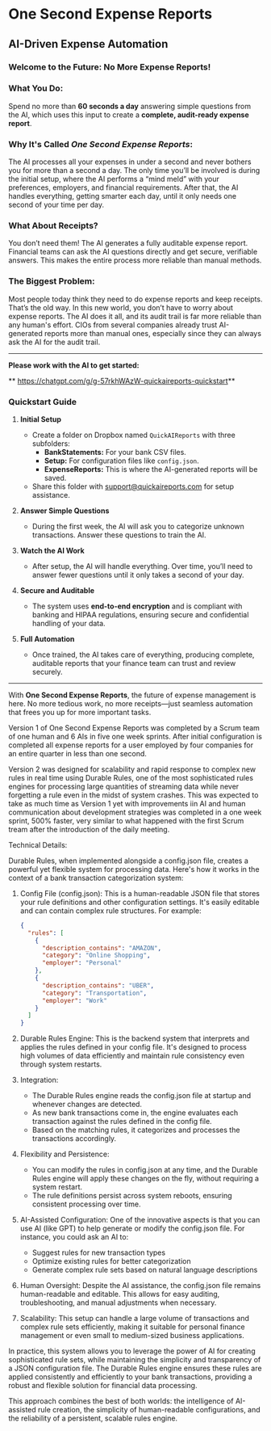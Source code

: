 # One Second Expense Reports

## AI-Driven Expense Automation

### Welcome to the Future: No More Expense Reports!

### What You Do: 
Spend no more than **60 seconds a day** answering simple questions from the AI, which uses this input to create a **complete, audit-ready expense report**.

### Why It's Called *One Second Expense Reports*:
The AI processes all your expenses in under a second and never bothers you for more than a second a day. The only time you’ll be involved is during the initial setup, where the AI performs a “mind meld” with your preferences, employers, and financial requirements. After that, the AI handles everything, getting smarter each day, until it only needs one second of your time per day.

### What About Receipts?
You don’t need them! The AI generates a fully auditable expense report. Financial teams can ask the AI questions directly and get secure, verifiable answers. This makes the entire process more reliable than manual methods.

### **The Biggest Problem:**
Most people today think they need to do expense reports and keep receipts. That’s the old way. In this new world, you don’t have to worry about expense reports. The AI does it all, and its audit trail is far more reliable than any human's effort. CIOs from several companies already trust AI-generated reports more than manual ones, especially since they can always ask the AI for the audit trail.

---

**Please work with the AI to get started:**

** https://chatgpt.com/g/g-57rkhWAzW-quickaireports-quickstart**

### Quickstart Guide

1. **Initial Setup**
   - Create a folder on Dropbox named `QuickAIReports` with three subfolders:
     - **BankStatements:** For your bank CSV files.
     - **Setup:** For configuration files like `config.json`.
     - **ExpenseReports:** This is where the AI-generated reports will be saved.
   - Share this folder with support@quickaireports.com for setup assistance.

2. **Answer Simple Questions**
   - During the first week, the AI will ask you to categorize unknown transactions. Answer these questions to train the AI.
   
3. **Watch the AI Work**
   - After setup, the AI will handle everything. Over time, you’ll need to answer fewer questions until it only takes a second of your day.

4. **Secure and Auditable**
   - The system uses **end-to-end encryption** and is compliant with banking and HIPAA regulations, ensuring secure and confidential handling of your data.

5. **Full Automation**
   - Once trained, the AI takes care of everything, producing complete, auditable reports that your finance team can trust and review securely.

---

With **One Second Expense Reports**, the future of expense management is here. No more tedious work, no more receipts—just seamless automation that frees you up for more important tasks.

Version 1 of One Second Expense Reports was completed by a Scrum team of one human and 6 AIs in five one week sprints. After initial configuration is completed all expense reports for a user employed by four companies for an entire quarter in less than one second.

Version 2 was designed for scalability and rapid response to complex new rules in real time using Durable Rules, one of the most sophisticated rules engines for processing large quantities of streaming data while never forgetting a rule even in the midst of system crashes. This was expected to take as much time as Version 1 yet with improvements iin AI and human communication about development strategies was completed in a one week sprint, 500% faster, very similar to what happened with the first Scrum tream after the introduction of the daily meeting.

Technical Details:

Durable Rules, when implemented alongside a config.json file, creates a powerful yet flexible system for processing data. Here's how it works in the context of a bank transaction categorization system:

1. Config File (config.json):
   This is a human-readable JSON file that stores your rule definitions and other configuration settings. It's easily editable and can contain complex rule structures. For example:
   ```json
   {
     "rules": [
       {
         "description_contains": "AMAZON",
         "category": "Online Shopping",
         "employer": "Personal"
       },
       {
         "description_contains": "UBER",
         "category": "Transportation",
         "employer": "Work"
       }
     ]
   }
   ```

2. Durable Rules Engine:
   This is the backend system that interprets and applies the rules defined in your config file. It's designed to process high volumes of data efficiently and maintain rule consistency even through system restarts.

3. Integration:
   - The Durable Rules engine reads the config.json file at startup and whenever changes are detected.
   - As new bank transactions come in, the engine evaluates each transaction against the rules defined in the config file.
   - Based on the matching rules, it categorizes and processes the transactions accordingly.

4. Flexibility and Persistence:
   - You can modify the rules in config.json at any time, and the Durable Rules engine will apply these changes on the fly, without requiring a system restart.
   - The rule definitions persist across system reboots, ensuring consistent processing over time.

5. AI-Assisted Configuration:
   One of the innovative aspects is that you can use AI (like GPT) to help generate or modify the config.json file. For instance, you could ask an AI to:
   - Suggest rules for new transaction types
   - Optimize existing rules for better categorization
   - Generate complex rule sets based on natural language descriptions

6. Human Oversight:
   Despite the AI assistance, the config.json file remains human-readable and editable. This allows for easy auditing, troubleshooting, and manual adjustments when necessary.

7. Scalability:
   This setup can handle a large volume of transactions and complex rule sets efficiently, making it suitable for personal finance management or even small to medium-sized business applications.

In practice, this system allows you to leverage the power of AI for creating sophisticated rule sets, while maintaining the simplicity and transparency of a JSON configuration file. The Durable Rules engine ensures these rules are applied consistently and efficiently to your bank transactions, providing a robust and flexible solution for financial data processing.

This approach combines the best of both worlds: the intelligence of AI-assisted rule creation, the simplicity of human-readable configurations, and the reliability of a persistent, scalable rules engine.

